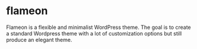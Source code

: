 flameon
=======

Flameon is a flexible and minimalist WordPress theme. The goal is to create a standard Wordpress theme with a lot of customization options but still produce an elegant theme.
